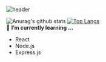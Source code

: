 ![header](https://capsule-render.vercel.app/api?type=square&color=gradient&height=300&section=header&text=Hi%20there%20I'm%20Haeyoon%F0%9F%91%8B&fontSize=65)
<!--# Hi there I'm Haeyoon 👋-->
![Anurag's github stats](https://github-readme-stats.vercel.app/api?username=godbs129&count_private=true)
[![Top Langs](https://github-readme-stats.vercel.app/api/top-langs/?username=godbs129)](https://github.com/anuraghazra/github-readme-stats)
<br>
🌱 **I’m currently learning ...**
+ React
+ Node.js
+ Express.js

<!--
**godbs129/godbs129** is a ✨ _special_ ✨ repository because its `README.md` (this file) appears on your GitHub profile.

Here are some ideas to get you started:

- 🔭 I’m currently working on ...
- 🌱 I’m currently learning ...
- 👯 I’m looking to collaborate on ...
- 🤔 I’m looking for help with ...
- 💬 Ask me about ...
- 📫 How to reach me: ...
- 😄 Pronouns: ...
- ⚡ Fun fact: ...
-->
